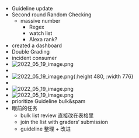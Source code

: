 - Guideline update
- Second round Random Checking
	- massive number
		- Regex
		- watch list
		- Alexa rank?
- created a dashboard
- Double Grading
- incident consumer
- ![2022_05_19_image.png](https://cdn.logseq.com/%2Fe665ccdc-ca08-4e13-adf4-2c2994386a2ba674e431-c857-40ad-aeed-2e0374d6b1a42022_05_19_image.png?Expires=4806530673&Signature=iYyqp4f-AJWV-kBYpVfF5B8JroW4OzVKsh70WT~apf5mf-MIHL4EgmQSSIvwJOmemdUIDIklpyjcyB8UpfK224xl4YmOWSlxW2MQIjrU6Ony2l6CM713uLME0t4i9QeKURiYvjPWj~2EWMq87NF-zbcwo0hl1X8P7SHQaAJABetoBkm2vrvh9n~WT6L~DqEnAZJHI4-3iDeaX6G4ZJb1Fcme3RHrN2kHuyJHvbgKnVdObcwynsChIxp9iXoayfSY36Wj5dXzvPGNax95SScyvHkMNjlC9QIC8syZyUyTzfueOOtYKgyCW-QSeri~hzeRqi7aVzUuSNcWhl~uWfxWqg__&Key-Pair-Id=APKAJE5CCD6X7MP6PTEA)
-
- ![2022_05_19_image.png](https://cdn.logseq.com/%2Fe665ccdc-ca08-4e13-adf4-2c2994386a2b42e88c1c-3a56-4ff3-9101-ebb87cdd63fc2022_05_19_image.png?Expires=4806530689&Signature=i8nPGm~nb8UgVF03-O~EkfypLOD2~CtdUQAsmIzAuxFrqH9iGh6JqC9a2LRIv1NW1DQDcNvqJ5~5WyfsKbSpBjcPadZjqP5MduK2QvPGN20WaSEUPVRPAqG2RRSF-EdIaR2W~KljlMlz2XUCNqB5YxhnvKRP1zzB0o~UhSTuZcm4AQcXEGwFcUKxaPVhPAlxgPBJD-cCY3EoduLhRGPhy-7hNKUU15dzUowpezMT1YjCP8kW0nL2RJs4POF6xW1V4zIsUTIUY~cFXkiSbUD-n6pfsFhvs8Lv3ICO9WLJjFhl~L4kdBYLsKhmfobAUZ5LxnfBS76VuX6RqXlGyKzZZQ__&Key-Pair-Id=APKAJE5CCD6X7MP6PTEA){:height 480, :width 776}
-
- ![2022_05_19_image.png](https://cdn.logseq.com/%2Fe665ccdc-ca08-4e13-adf4-2c2994386a2baa5ce964-8a93-41bd-9f40-0c53f4286f0c2022_05_19_image.png?Expires=4806530711&Signature=HPzEho19SyuK9nqSrpe8RLtkY8bfZb9TchvAXrBxUx-YSXI9~Fm73yOa5jvUeo3n82Wf5f9AW9LyZigrIpwGaTWjEFt74YEnBmpH2JxZ4uhXJ5ZYldi62wYhCBbZ7NHnEwe-eKfyL2GKn8AZTHQgXyLodcECXDP9TsI4MCT7MPkZiOZ7LxeXechs-~al1ZbQNDF8-BtzYpSt7dPY-iU7JVeuM3guM4wgdejdWPf3N3cgZ1OiMJ6BS4F0sdzAW2uS2nhtfWRGEuO9qZiAVmQd5BaGvBmIvXvAwPs535yo-weyM8dVJRMHLF~MIxHxgvDHiavzyoOh3Lbjpi2zIpkxQA__&Key-Pair-Id=APKAJE5CCD6X7MP6PTEA)
- ![2022_05_19_image.png](https://cdn.logseq.com/%2Fe665ccdc-ca08-4e13-adf4-2c2994386a2b967f2937-6a71-4e61-829c-2eea658dba382022_05_19_image.png?Expires=4806530727&Signature=S3OPTxxQiK2TzXXBXlQ3vfyF6HUMFYlgTL38O-mPemfK5WJuXmG4HmnA7bZbFMo6u5HDxAWpAx~UAMg6gom8A-EPdd04BQ03mFkfF4qUbEs5yvb0zb9WIU2GFrpENOgO1V0O8aEY~Xy-Eh072cAZ~jUJSnK3xznVtJ~sgrERhnfUZp89cXZjy~o-Io3cUFMlK8HT~ZK1NTyu~U6Dm-4zq0T2hjGqfD5418VJqzEHJg3odejFX6BHIq0tb7908zuw62Zl6LUdu1OKRoZD3hdjchAD05fkidZYmV5YK6qoWh3SaVeb3dvRPXT8ESeP4HvTQQiqpJtKYl9WbJuwR3Nf2g__&Key-Pair-Id=APKAJE5CCD6X7MP6PTEA)
- prioritize Guideline bulk&spam
- 眼前的任务
	- bulk list review 直接改在表格里
	- join the list with graders‘ submission
	- guideline 整理 + 改进